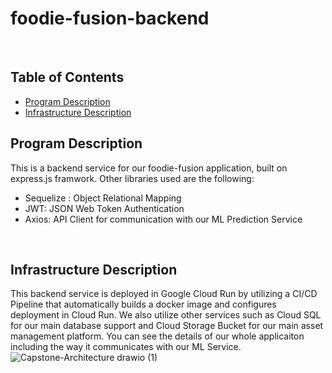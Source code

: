 # foodie-fusion-backend
<br>

## Table of Contents
- [Program Description](#desc)
- [Infrastructure Description](#req)

## Program Description<a name = "desc"></a>
This is a backend service for our foodie-fusion application, built on express.js framwork. Other libraries used are the following:
- Sequelize : Object Relational Mapping
- JWT: JSON Web Token Authentication
- Axios: API Client for communication with our ML Prediction Service
<br>

## Infrastructure Description<a name="req"></a>
This backend service is deployed in Google Cloud Run by utilizing a CI/CD Pipeline that automatically builds a docker image and configures deployment in Cloud Run. We also utilize other services such as Cloud SQL for our main database support and Cloud Storage Bucket for our main asset management platform. You can see the details of our whole applicaiton including the way it communicates with our ML Service. 
![Capstone-Architecture drawio (1)](https://github.com/Capstone-Product-Bangkit-CH2-PS333/foodie-fusion-backend/assets/69229629/70feb8b1-1cde-401f-96d4-002107b34439)
